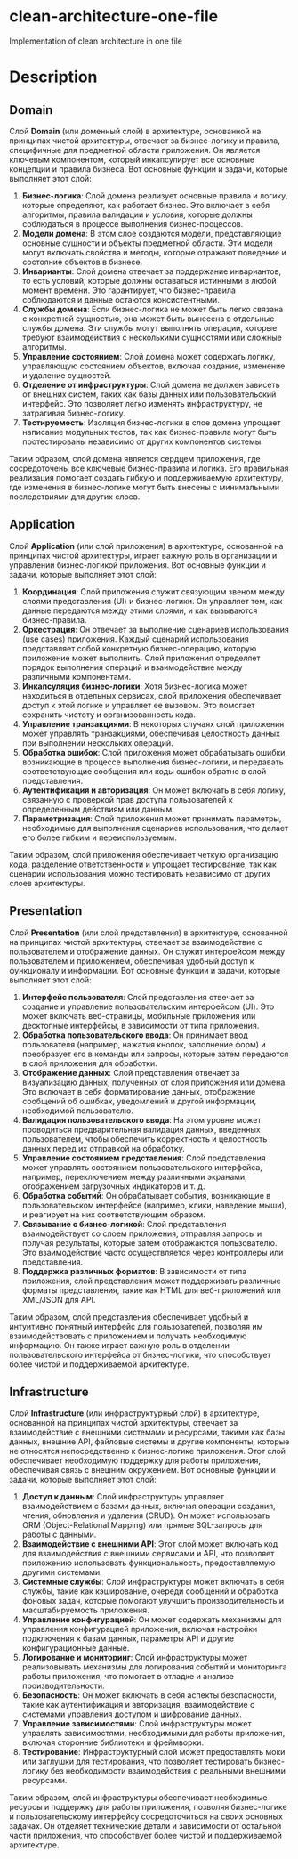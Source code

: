 # clean-architecture-one-file
Implementation of clean architecture in one file
# Description
## Domain
Слой **Domain** (или доменный слой) в архитектуре, основанной на принципах чистой архитектуры, отвечает за бизнес-логику и правила, специфичные для предметной области приложения. Он является ключевым компонентом, который инкапсулирует все основные концепции и правила бизнеса. Вот основные функции и задачи, которые выполняет этот слой:

1. **Бизнес-логика**: Слой домена реализует основные правила и логику, которые определяют, как работает бизнес. Это включает в себя алгоритмы, правила валидации и условия, которые должны соблюдаться в процессе выполнения бизнес-процессов.
2. **Модели домена**: В этом слое создаются модели, представляющие основные сущности и объекты предметной области. Эти модели могут включать свойства и методы, которые отражают поведение и состояние объектов в бизнесе.
3. **Инварианты**: Слой домена отвечает за поддержание инвариантов, то есть условий, которые должны оставаться истинными в любой момент времени. Это гарантирует, что бизнес-правила соблюдаются и данные остаются консистентными.
4. **Службы домена**: Если бизнес-логика не может быть легко связана с конкретной сущностью, она может быть вынесена в отдельные службы домена. Эти службы могут выполнять операции, которые требуют взаимодействия с несколькими сущностями или сложные алгоритмы.
5. **Управление состоянием**: Слой домена может содержать логику, управляющую состоянием объектов, включая создание, изменение и удаление сущностей.
6. **Отделение от инфраструктуры**: Слой домена не должен зависеть от внешних систем, таких как базы данных или пользовательский интерфейс. Это позволяет легко изменять инфраструктуру, не затрагивая бизнес-логику.
7. **Тестируемость**: Изоляция бизнес-логики в слое домена упрощает написание модульных тестов, так как бизнес-правила могут быть протестированы независимо от других компонентов системы.

Таким образом, слой домена является сердцем приложения, где сосредоточены все ключевые бизнес-правила и логика. Его правильная реализация помогает создать гибкую и поддерживаемую архитектуру, где изменения в бизнес-логике могут быть внесены с минимальными последствиями для других слоев.

## Application
Слой **Application** (или слой приложения) в архитектуре, основанной на принципах чистой архитектуры, играет важную роль в организации и управлении бизнес-логикой приложения. Вот основные функции и задачи, которые выполняет этот слой:

1. **Координация**: Слой приложения служит связующим звеном между слоями представления (UI) и бизнес-логики. Он управляет тем, как данные передаются между этими слоями, и как вызываются бизнес-правила.
2. **Оркестрация**: Он отвечает за выполнение сценариев использования (use cases) приложения. Каждый сценарий использования представляет собой конкретную бизнес-операцию, которую приложение может выполнить. Слой приложения определяет порядок выполнения операций и взаимодействие между различными компонентами.
3. **Инкапсуляция бизнес-логики**: Хотя бизнес-логика может находиться в отдельных сервисах, слой приложения обеспечивает доступ к этой логике и управляет ее вызовом. Это помогает сохранить чистоту и организованность кода.
4. **Управление транзакциями**: В некоторых случаях слой приложения может управлять транзакциями, обеспечивая целостность данных при выполнении нескольких операций.
5. **Обработка ошибок**: Слой приложения может обрабатывать ошибки, возникающие в процессе выполнения бизнес-логики, и передавать соответствующие сообщения или коды ошибок обратно в слой представления.
6. **Аутентификация и авторизация**: Он может включать в себя логику, связанную с проверкой прав доступа пользователей к определенным действиям или данным.
7. **Параметризация**: Слой приложения может принимать параметры, необходимые для выполнения сценариев использования, что делает его более гибким и переиспользуемым.

Таким образом, слой приложения обеспечивает четкую организацию кода, разделение ответственности и упрощает тестирование, так как сценарии использования можно тестировать независимо от других слоев архитектуры.
## Presentation
Слой **Presentation** (или слой представления) в архитектуре, основанной на принципах чистой архитектуры, отвечает за взаимодействие с пользователем и отображение данных. Он служит интерфейсом между пользователем и приложением, обеспечивая удобный доступ к функционалу и информации. Вот основные функции и задачи, которые выполняет этот слой:

1. **Интерфейс пользователя**: Слой представления отвечает за создание и управление пользовательским интерфейсом (UI). Это может включать веб-страницы, мобильные приложения или десктопные интерфейсы, в зависимости от типа приложения.
2. **Обработка пользовательского ввода**: Он принимает ввод пользователя (например, нажатия кнопок, заполнение форм) и преобразует его в команды или запросы, которые затем передаются в слой приложения для обработки.
3. **Отображение данных**: Слой представления отвечает за визуализацию данных, полученных от слоя приложения или домена. Это включает в себя форматирование данных, отображение сообщений об ошибках, уведомлений и другой информации, необходимой пользователю.
4. **Валидация пользовательского ввода**: На этом уровне может проводиться предварительная валидация данных, введенных пользователем, чтобы обеспечить корректность и целостность данных перед их отправкой на обработку.
5. **Управление состоянием представления**: Слой представления может управлять состоянием пользовательского интерфейса, например, переключением между различными экранами, отображением загрузочных индикаторов и т. д.
6. **Обработка событий**: Он обрабатывает события, возникающие в пользовательском интерфейсе (например, клики, наведение мыши), и реагирует на них соответствующим образом.
7. **Связывание с бизнес-логикой**: Слой представления взаимодействует со слоем приложения, отправляя запросы и получая результаты, которые затем отображаются пользователю. Это взаимодействие часто осуществляется через контроллеры или представления.
8. **Поддержка различных форматов**: В зависимости от типа приложения, слой представления может поддерживать различные форматы представления, такие как HTML для веб-приложений или XML/JSON для API.

Таким образом, слой представления обеспечивает удобный и интуитивно понятный интерфейс для пользователей, позволяя им взаимодействовать с приложением и получать необходимую информацию. Он также играет важную роль в отделении пользовательского интерфейса от бизнес-логики, что способствует более чистой и поддерживаемой архитектуре.

## Infrastructure
Слой **Infrastructure** (или инфраструктурный слой) в архитектуре, основанной на принципах чистой архитектуры, отвечает за взаимодействие с внешними системами и ресурсами, такими как базы данных, внешние API, файловые системы и другие компоненты, которые не относятся непосредственно к бизнес-логике приложения. Этот слой обеспечивает необходимую поддержку для работы приложения, обеспечивая связь с внешним окружением. Вот основные функции и задачи, которые выполняет этот слой:

1. **Доступ к данным**: Слой инфраструктуры управляет взаимодействием с базами данных, включая операции создания, чтения, обновления и удаления (CRUD). Он может использовать ORM (Object-Relational Mapping) или прямые SQL-запросы для работы с данными.
2. **Взаимодействие с внешними API**: Этот слой может включать код для взаимодействия с внешними сервисами и API, что позволяет приложению использовать функциональность, предоставляемую другими системами.
3. **Системные службы**: Слой инфраструктуры может включать в себя службы, такие как кэширование, очереди сообщений и обработка фоновых задач, которые помогают улучшить производительность и масштабируемость приложения.
4. **Управление конфигурацией**: Он может содержать механизмы для управления конфигурацией приложения, включая настройки подключения к базам данных, параметры API и другие конфигурационные данные.
5. **Логирование и мониторинг**: Слой инфраструктуры может реализовывать механизмы для логирования событий и мониторинга работы приложения, что помогает в отладке и анализе производительности.
6. **Безопасность**: Он может включать в себя аспекты безопасности, такие как аутентификация и авторизация, взаимодействие с системами управления доступом и шифрование данных.
7. **Управление зависимостями**: Слой инфраструктуры может управлять зависимостями, необходимыми для работы приложения, включая сторонние библиотеки и фреймворки.
8. **Тестирование**: Инфраструктурный слой может предоставлять моки или заглушки для тестирования, что позволяет тестировать бизнес-логику без необходимости взаимодействия с реальными внешними ресурсами.

Таким образом, слой инфраструктуры обеспечивает необходимые ресурсы и поддержку для работы приложения, позволяя бизнес-логике и пользовательскому интерфейсу сосредоточиться на своих основных задачах. Он отделяет технические детали и зависимости от остальной части приложения, что способствует более чистой и поддерживаемой архитектуре.
